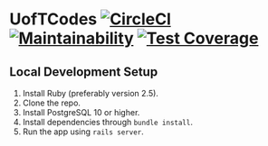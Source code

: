 # UofTCodes [![CircleCI](https://circleci.com/gh/uoftcodes/uoftcodes.svg?style=svg)](https://circleci.com/gh/uoftcodes/uoftcodes) [![Maintainability](https://api.codeclimate.com/v1/badges/35314fdf4ac30a11dda8/maintainability)](https://codeclimate.com/github/uoftcodes/uoftcodes/maintainability) [![Test Coverage](https://api.codeclimate.com/v1/badges/35314fdf4ac30a11dda8/test_coverage)](https://codeclimate.com/github/uoftcodes/uoftcodes/test_coverage)

## Local Development Setup
1. Install Ruby (preferably version 2.5).
2. Clone the repo.
3. Install PostgreSQL 10 or higher.
4. Install dependencies through `bundle install`.
5. Run the app using `rails server`.
